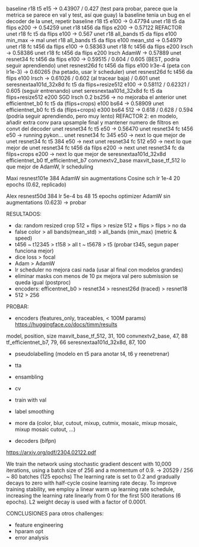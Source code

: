 baseline r18 t5 e15 -> 0.43907 / 0.427 (test para probar, parece que la metrica se parece en val y test, así que guay)
la baseline tenia un bug en el decoder de la unet, repetir
baseline r18 t5 e100 -> 0.47794
unet r18 t5 da flips e200 -> 0.54259
unet r18 t456 da flips e200 -> 0.57122
REFACTOR
unet r18 fc t5 da flips e100 -> 0.567
unet r18 all_bands t5 da flips e100 min_max -> mal
unet r18 all_bands t5 da flips e100 mean_std -> 0.54979
unet r18 fc t456 da flips e100 -> 0.58363
unet r18 fc t456 da flips e200 lrsch -> 0.58386 
unet r18 fc t456 da flips e200 lrsch AdamW -> 0.57889
unet resnet34 fc t456 da flips e100  -> 0.59515 / 0.604 / 0.605 (BEST, podría seguir aprendiendo)
unet resnest26d fc t456 da flips e100 lr3e-4 (peta con lr1e-3) -> 0.60265 (ha petado, usar lr scheduler)
unet resnest26d fc t456 da flips e100 lrsch -> 0.61026 / 0.602 (al tracear baja) / 0.601
unet seresnextaa101d_32x8d fc t5 da flips+resize512 e100 -> 0.58112	 / 0.62321 / 0.605 (seguir entrenando)
unet seresnextaa101d_32x8d fc t5 da flips+resize512 e200 SGD lrsch 0.2 bs256 -> no mejoraba el anterior
unet efficientnet_b0 fc t5 da (flips+crops) e100 bs64 -> 0.58909
unet efficientnet_b0 fc t5 da (flips+crops) e300 bs64 512 -> 0.618 / 0.628 / 0.594 (podría seguir aprendiendo, pero muy lento)
REFACTOR 2: en modelo, añadir extra conv para upsample final y mantener numero de filtros en convt del decoder
unet resnet34 fc t5 e50  -> 0.56470
unet resnet34 fc t456 e50  -> running pykon...
unet resnet34 fc 345 e50  -> next
lo que mejor de
unet resnet34 fc t5 384 e50  -> next
unet resnet34 fc 512 e50  -> next
lo que mejor de
unet resnet34 fc t456 da filps e200  -> next
unet resnet34 fc da filps+crops e200  -> next
lo que mejor de
seresnextaa101d_32x8d
efficientnet_b0
tf_efficientnet_b7
convnextv2_base
maxvit_base_tf_512
lo que mejor de
AdamW, lr scheduling


Maxi
resnest101e 384 AdamW sin augmentations Cosine sch lr 1e-4 20 epochs (0.62, replicado)

Alex
resnest50d 384 lr 5e-4 bs 48 15 epochs optimizer AdamW sin augmentations (0.623) -> probar

RESULTADOS:

- da: random resized crop 512 + flips > resize 512 + flips > flips > no da
- false color > all bands(mean_std) > all_bands (min_max) (metric & speed)
- t456 ~ t12345 > t158 > all t ~ t5678 > t5 (probar t345, segun paper funciona mejor)
- dice loss > focal 
- Adam > AdamW
- lr scheduler no mejora casi nada (usar al final con modelos grandes)
- eliminar masks con menos de 10 px mejora val pero submission se queda igual (postproc)
- encoders: efficentnet_b0 > resnet34 > resnest26d (traced) > resnet18
- 512 > 256 

PROBAR:

- encoders (features_only, traceables, < 100M params) https://huggingface.co/docs/timm/results

model, position, size 
maxvit_base_tf_512, 31, 100
convnextv2_base, 47, 88
tf_efficientnet_b7, 79, 66
seresnextaa101d_32x8d, 87, 100


- pseudolabelling (modelo en t5 para anotar t4, t6 y reenetrenar)
- tta
- ensambling

- cv
- train with val
- label smoothing
- more da (color, blur, cutout, mixup, cutmix, mosaic, mixup mosaic, mixup mosaic cutout, ...)
- decoders (bifpn)

https://arxiv.org/pdf/2304.02122.pdf 

We train the network using stochastic gradient descent with
10,000 iterations, using a batch size of 256 and a momentum
of 0.9. -> 20529 / 256 ~ 80 batches (125 epochs)
The learning rate is set to 0.2 and gradually decays to zero with half-cycle
cosine learning rate decay. To improve training stability, we
employ a linear warm up learning rate schedule, increasing
the learning rate linearly from 0 for the first 500 iterations (6 epochs).
L2 weight decay is used with a factor of 0.0001.

CONCLUSIONES para otros challenges:

- feature engineering
- hparam opt
- error analysis